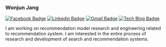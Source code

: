 ### Wonjun Jang

<!--
**strutive07/strutive07** is a ✨ _special_ ✨ repository because its `README.md` (this file) appears on your GitHub profile.

Here are some ideas to get you started:

- 🔭 I’m currently working on ...
- 🌱 I’m currently learning ...
- 👯 I’m looking to collaborate on ...
- 🤔 I’m looking for help with ...
- 💬 Ask me about ...
- 📫 How to reach me: ...
- 😄 Pronouns: ...
- ⚡ Fun fact: ...
-->


[![Facebook Badge](https://img.shields.io/badge/-Facebook-1877f2?style=flat-square&logo=facebook&logoColor=white&link=https://www.facebook.com/strutive07/)](https://www.facebook.com/strutive07/)
[![Linkedin Badge](https://img.shields.io/badge/-LinkedIn-blue?style=flat-square&logo=Linkedin&logoColor=white&link=https://www.linkedin.com/in/wonjun-jang-48b600169/)](https://www.linkedin.com/in/wonjun-jang-48b600169/)
[![Gmail Badge](https://img.shields.io/badge/-Gmail-d14836?style=flat-square&logo=Gmail&logoColor=white&link=mailto:strutive07@gmail.com)](mailto:strutive07@gmail.com)
[![Tech Blog Badge](http://img.shields.io/badge/-Tech%20blog-black?style=flat-square&logo=github&link=https://wonjun.oopy.io/)](https://wonjun.oopy.io/) 


I am working on recommendation model research and engineering related to recommendation system. I am interested in the entire process of research and development of search and recommendation systems.
